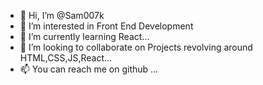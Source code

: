 - 👋 Hi, I’m @Sam007k
- 👀 I’m interested in Front End Development
- 🌱 I’m currently learning React...
- 💞️ I’m looking to collaborate on Projects revolving around HTML,CSS,JS,React...
- 📫 You can reach me on github ...

<!---
Sam007k/Sam007k is a ✨ special ✨ repository because its `README.md` (this file) appears on your GitHub profile.
You can click the Preview link to take a look at your changes.
--->
